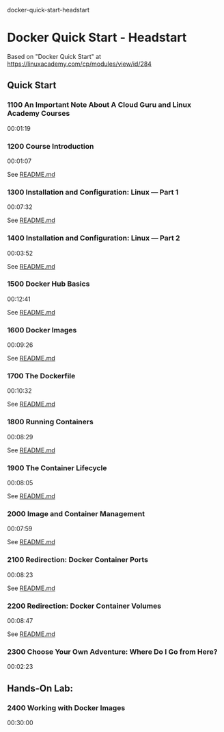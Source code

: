 docker-quick-start-headstart
# Docker Quick Start - Headstart

Based on "Docker Quick Start" at https://linuxacademy.com/cp/modules/view/id/284

## Quick Start

### 1100 An Important Note About A Cloud Guru and Linux Academy Courses
00:01:19

### 1200 Course Introduction
00:01:07

See [README.md](./1200/README.md)

### 1300 Installation and Configuration: Linux — Part 1
00:07:32

See [README.md](./1300/README.md)

### 1400 Installation and Configuration: Linux — Part 2
00:03:52

See [README.md](./1400/README.md)

### 1500 Docker Hub Basics
00:12:41

See [README.md](./1500/README.md)

### 1600 Docker Images
00:09:26

See [README.md](./1600/README.md)

### 1700 The Dockerfile
00:10:32

See [README.md](./1700/README.md)

### 1800 Running Containers
00:08:29

See [README.md](./1800/README.md)

### 1900 The Container Lifecycle
00:08:05

See [README.md](./1900/README.md)

### 2000 Image and Container Management
00:07:59

See [README.md](./2000/README.md)

### 2100 Redirection: Docker Container Ports
00:08:23

See [README.md](./2100/README.md)

### 2200 Redirection: Docker Container Volumes
00:08:47

See [README.md](./2200/README.md)

### 2300 Choose Your Own Adventure: Where Do I Go from Here?
00:02:23

## Hands-On Lab:

### 2400 Working with Docker Images
00:30:00
